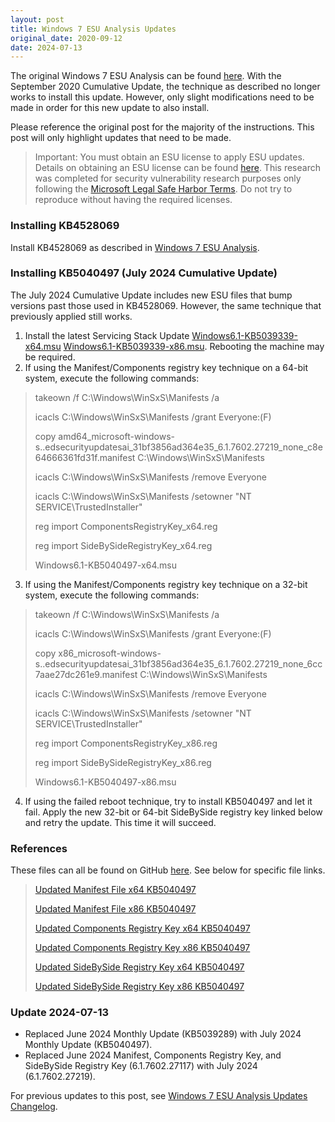```yaml
---
layout: post
title: Windows 7 ESU Analysis Updates
original_date: 2020-09-12
date: 2024-07-13
---
```


The original Windows 7 ESU Analysis can be found [here](https://hackandpwn.com/windows-7-esu-analysis).  With the September 2020 Cumulative Update, the technique as described no longer works to install this update.  However, only slight modifications need to be made in order for this new update to also install.

Please reference the original post for the majority of the instructions.  This post will only highlight updates that need to be made.

> Important:  You must obtain an ESU license to apply ESU updates.  Details on obtaining an ESU license can be found [here](https://support.microsoft.com/en-us/help/4497181/lifecycle-faq-extended-security-updates).  This research was completed for security vulnerability research purposes only following the [Microsoft Legal Safe Harbor Terms](https://www.microsoft.com/en-us/msrc/bounty-safe-harbor).  Do not try to reproduce without having the required licenses.

### Installing KB4528069

Install KB4528069 as described in [Windows 7 ESU Analysis](https://hackandpwn.com/windows-7-esu-analysis). 

### Installing KB5040497 (July 2024 Cumulative Update)

The July 2024 Cumulative Update includes new ESU files that bump versions past those used in KB4528069.  However, the same technique that previously applied still works.

1. Install the latest Servicing Stack Update [Windows6.1-KB5039339-x64.msu](https://github.com/HackAndPwn/Windows-7-Patching/raw/master/07_ESU_Updates/01_Windows6.1-KB5039339-x64.msu) [Windows6.1-KB5039339-x86.msu](https://github.com/HackAndPwn/Windows-7-Patching/raw/master/07_ESU_Updates/01_Windows6.1-KB5039339-x86.msu).  Rebooting the machine may be required.
2. If using the Manifest/Components registry key technique on a 64-bit system, execute the following commands:
> takeown /f C:\Windows\WinSxS\Manifests /a
>
> icacls C:\Windows\WinSxS\Manifests /grant Everyone:(F)
>
> copy amd64_microsoft-windows-s..edsecurityupdatesai_31bf3856ad364e35_6.1.7602.27219_none_c8e64666361fd31f.manifest C:\Windows\WinSxS\Manifests
>
> icacls C:\Windows\WinSxS\Manifests /remove Everyone
>
> icacls C:\Windows\WinSxS\Manifests /setowner "NT SERVICE\TrustedInstaller"
>
> reg import ComponentsRegistryKey_x64.reg
>
> reg import SideBySideRegistryKey_x64.reg
>
> Windows6.1-KB5040497-x64.msu
3. If using the Manifest/Components registry key technique on a 32-bit system, execute the following commands:
> takeown /f C:\Windows\WinSxS\Manifests /a
>
> icacls C:\Windows\WinSxS\Manifests /grant Everyone:(F)
>
> copy x86_microsoft-windows-s..edsecurityupdatesai_31bf3856ad364e35_6.1.7602.27219_none_6cc7aae27dc261e9.manifest C:\Windows\WinSxS\Manifests
>
> icacls C:\Windows\WinSxS\Manifests /remove Everyone
>
> icacls C:\Windows\WinSxS\Manifests /setowner "NT SERVICE\TrustedInstaller"
>
> reg import ComponentsRegistryKey_x86.reg
>
> reg import SideBySideRegistryKey_x86.reg
>
> Windows6.1-KB5040497-x86.msu
4. If using the failed reboot technique, try to install KB5040497 and let it fail.  Apply the new 32-bit or 64-bit SideBySide registry key linked below and retry the update.  This time it will succeed.

### References

These files can all be found on GitHub [here](https://github.com/HackAndPwn/Windows-7-ESU-Analysis).  See below for specific file links.

> [Updated Manifest File x64 KB5040497](https://github.com/HackAndPwn/Windows-7-ESU-Analysis/blob/master/2024_07/amd64_microsoft-windows-s..edsecurityupdatesai_31bf3856ad364e35_6.1.7602.27219_none_c8e64666361fd31f.manifest)
>
> [Updated Manifest File x86 KB5040497](https://github.com/HackAndPwn/Windows-7-ESU-Analysis/blob/master/2024_07/x86_microsoft-windows-s..edsecurityupdatesai_31bf3856ad364e35_6.1.7602.27219_none_6cc7aae27dc261e9.manifest)
>
> [Updated Components Registry Key x64 KB5040497](https://github.com/HackAndPwn/Windows-7-ESU-Analysis/blob/master/2024_07/ComponentsRegistryKey_x64.reg)
>
> [Updated Components Registry Key x86 KB5040497](https://github.com/HackAndPwn/Windows-7-ESU-Analysis/blob/master/2024_07/ComponentsRegistryKey_x86.reg)
>
> [Updated SideBySide Registry Key x64 KB5040497](https://github.com/HackAndPwn/Windows-7-ESU-Analysis/blob/master/2024_07/SideBySideRegistryKey_x64.reg)
>
> [Updated SideBySide Registry Key x86 KB5040497](https://github.com/HackAndPwn/Windows-7-ESU-Analysis/blob/master/2024_07/SideBySideRegistryKey_x86.reg)

### Update 2024-07-13
* Replaced June 2024 Monthly Update (KB5039289) with July 2024 Monthly Update (KB5040497).
* Replaced June 2024 Manifest, Components Registry Key, and SideBySide Registry Key (6.1.7602.27117) with July 2024 (6.1.7602.27219).

For previous updates to this post, see [Windows 7 ESU Analysis Updates Changelog](https://hackandpwn.com/windows-7-esu-analysis-updates-changelog/).
